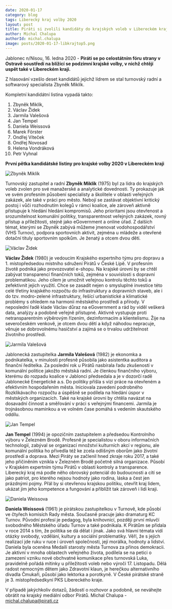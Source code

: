 ```yaml
---
date: 2020-01-17
category: blog
tags: Liberecký kraj volby 2020  
layout: post
title: Piráti si zvolili kandidáty do krajských voleb v Libereckém kraji, lídrem je Zbyněk Miklík
author: Michal Chalupa
authorId: michal.chalupa
image: posts/2020-01-17-libkrajtop5.png
---
```


Jablonec n/Nisou, 16. ledna 2020 - **Piráti se po celostátním fóru strany v Ostravě soustředí na blížící se podzimní krajské volby, v nichž chtějí uspět také v Libereckém kraji.** 


Z hlasování vzešlo deset kandidátů jejichž lídrem se stal turnovský radní a softwarový specialista Zbyněk Miklík.


Kompletní kandidátní listina vypadá takto: 

1. Zbyněk Miklík, 
2. Václav Židek
3. Jarmila Valešová
4. Jan Tempel
5. Daniela Weissová
6. Marek Förster
7. Ondřej Víteček
8. Ondřej Novosad
9. Helena Vondráková
10. Petr Vyhnal


**První pětka kandidátské listiny pro krajské volby 2020 v Libereckém kraji**

<img alt="Zbyněk Miklík" src="posts/miklik.png">

Turnovský zastupitel a radní **Zbyněk Miklík** (1975) byl za lídra do krajských voleb zvolen pro své manažerské a analytické dovednosti. Ty prokazuje jak ve svém profesním působení specialisty a školitele v oblasti veřejných zakázek, ale také v práci pro město. Nebojí se zastávat objektivní kritický postoj i vůči rozhodnutím kolegů v rámci koalice, ale zároveň aktivně přistupuje k hledání hledání kompromisů. Jeho prioritami jsou otevřenost a srozumitelnost komunální politiky, transparentnost veřejných zakázek, rovný přístup a příležitosti, stejně jako eGovernment a online úřad. Z dalších témat, kterými se Zbyněk zabývá můžeme jmenovat vodohospodářství (VHS Turnov), podpora sportovních aktivit, zejména u mládeže a otevřené dotační tituly sportovním spolkům. Je ženatý a otcem dvou dětí.

<img alt="Václav Židek" src="posts/zidek.png">

**Václav Židek** (1980) je vedoucím Krajského expertního týmu pro dopravu a 1. místopředsedou místního sdružení Pirátů v České Lípě. V profesním životě podniká jako provozovatel e-shopu. Na krajské úrovni by se chtěl zabývat transparencí finančních toků, zejména v souvislosti s dopravní problematikou. Jeho cílem je umožnit veřejnou kontrolu těchto toků a zefektivnit jejich využití. Chce se zasadit nejen o smysluplné investice této celé třetiny krajského rozpočtu do infrastruktury a dopravních staveb, ale i do tzv. modro-zelené infrastruktury, řešící urbanistické a klimatické problémy s ohledem na harmonii městského prostředí a přírody. V neposlední řadě klade Václav důraz na eGovernment a rád by viděl veškerá data, analýzy a podobně veřejně přístupné. Aktivně vystupuje proti netransparentním výběrovým řízením, dezinformacím a klientelismu. Žije na severočeském venkově, je otcem dvou dětí a když náhodou nepracuje, věnuje se dobrovolnému hasičství a zajímá se o trvalou udržitelnost životního prostředí.

<img alt="Jarmila Valešová" src="posts/valesova.png">

Jablonecká zastupitelka **Jarmila Valešová** (1982) je ekonomka a podnikatelka, v minulosti profesně působila jako asistentka auditora a finanční ředitelka. Za poslední rok u Pirátů nasbírala řadu zkušeností v komunální politice jakožto městská radní. Je členkou finančního výboru, kterému do rozpadu koalice v Jablonci předsedala a je v dozorčí radě Jablonecké Energetické a.s.  Do politiky přišla s vizí práce na otevřeném a efektivním hospodařením města. Iniciovala zavedení podrobného Rozklikávacího rozpočtu a úspěšně se podílela na hledání úspor v městských organizacích. Také na krajské úrovni by chtěla navázat na dosavadní činnost a směřování v práci s veřejnými financemi. Jarmila je trojnásobnou maminkou a ve volném čase pomáhá s vedením skautského oddílu.

<img alt="Jan Tempel" src="posts/tempel.png">

**Jan Tempel** (1994) je opozičním zastupitelem a předsedou Kontrolního výboru v Železném Brodě. Profesně je specialistou v oboru informačních technologií, zabýval se organizací množství kulturních akcí v regionu, ale komunální politika ho přivedla též ke zcela odlišným oborům jako životní prostředí a doprava. Mezi Piráty se začlenil hned zkraje roku 2017, a také jeho přičiněním vznikla v Železném Brodě početně silná organizace. Působí v Krajském expertním týmu Pirátů v oblasti kontroly a transparence. Liberecký kraj má podle něho obrovský potenciál do budoucnosti a cítí se jako patriot, pro kterého nejsou hodnoty jako rodina, láska a čest jen prázdnými pojmy. Přál by si otevřenou krajskou politiku, otevřít kraj lidem, ukázat jim jeho kompetence a fungování a přiblížit tak zároveň i lidi kraji.

<img alt="Daniela Weissova" src="posts/weissova.png">

**Daniela Weissová** (1961) je pirátskou zastupitelkou v Turnově, kde působí ve čtyřech komisích Rady města. Současně pracuje jako dramaturg KC Turnov. Původní profesí je pedagog, byla knihovnicí, později první mluvčí svobodného Městského úřadu Turnov a také podnikala. K Pirátům se přidala v roce 2014 s tím, že politika se dá dělat i jinak. Jako svá hlavní témata vidí otázky svobody, vzdělání, kultury a sociální problematiky. Věří, že s jejich realizací jde ruku v ruce i úroveň společnosti, její morálka, hodnoty a lidství. Daniela byla oceněna Medailí starosty města Turnova za přínos demokracii. Je aktivní v mnoha oblastech veřejného života, podílela se na petici o zamezení vzniku nové obchvatné komunikace přes turnovská Luka, pravidelně pořádá mítinky u příležitosti voleb nebo výročí 17. Listopadu. Dělá radost nemocným dětem jako Zdravotní klaun, je herečkou alternativního divadla Čmukaři, působí jako lektorka a porotkyně. V České pirátské straně je 3. místopředsedkyní PKS Libereckého kraje.



V případě jakýchkoliv dotazů, žádostí o rozhovor a podobně, se neváhejte obrátit na krajský mediální odbor Pirátů.
Michal Chalupa - michal.chalupa@pirati.cz 
